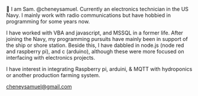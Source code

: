 👋 I am Sam.  @cheneysamuel.  Currently an electronics technician in the US Navy.  I mainly work with radio communications but have hobbied in programming for some years now.

I have worked with VBA and javascript, and MSSQL in a former life.  After joining the Navy, my programming pursuits have mainly been in support of the ship or shore station.  Beside this, I have dabbled in node.js (node red and raspberry pi), and c (arduino), although these were more focused on interfacing with electronics projects. 

I have interest in integrating Raspberry pi, arduini, & MQTT with hydroponics or another production farming system.

cheneysamuel@gmail.com

<!---
cheneysamuel/cheneysamuel is a ✨ special ✨ repository because its `README.md` (this file) appears on your GitHub profile.
You can click the Preview link to take a look at your changes.
--->
